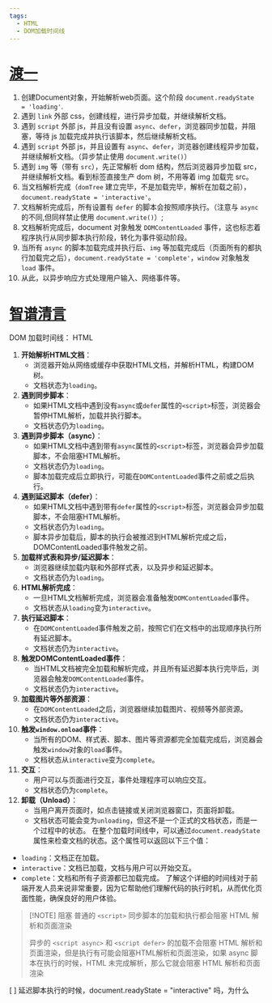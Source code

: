 ```yaml
---
tags:
  - HTML
  - DOM加载时间线
---
```

# [渡一](https://ke.qq.com/course/231577/1731614849861785#term_id=100273169)
1. 创建Document对象，开始解析web页面。这个阶段 `document.readyState = 'loading'`.
2. 遇到 `link` 外部 css，创建线程，进行异步加载，并继续解析文档。
3. 遇到 `script` 外部 js，并且没有设置 `async`、`defer`，浏览器同步加载，并阻塞，等待 js 加载完成并执行该脚本，然后继续解析文档。
4. 遇到 `script` 外部 js，并且设置有 `async`、`defer`，浏览器创建线程异步加载，并继续解析文档。（异步禁止使用 `document.write()`）
5. 遇到 `img` 等（带有 `src`），先正常解析 dom 结构，然后浏览器异步加载 src，并继续解析文档。看到标签直接生产 dom 树，不用等着 img 加载完 src。
6. 当文档解析完成（`domTree` 建立完毕，不是加载完毕，解析在加载之前），`document.readyState = 'interactive'`。
7. 文档解析完成后，所有设置有 `defer` 的脚本会按照顺序执行。（注意与 `async` 的不同,但同样禁止使用 `document.write()`）;
8. 文档解析完成后，document 对象触发 `DOMContentLoaded` 事件，这也标志着程序执行从同步脚本执行阶段，转化为事件驱动阶段。
9. 当所有 `async` 的脚本加载完成并执行后、`img` 等加载完成后（页面所有的都执行加载完之后），`document.readyState = 'complete'`，`window` 对象触发 `load` 事件。
10. 从此，以异步响应方式处理用户输入、网络事件等。

# [智谱清言](https://chatglm.cn/)
DOM 加载时间线：
HTML
1. **开始解析HTML文档**：
   - 浏览器开始从网络或缓存中获取HTML文档，并解析HTML，构建DOM树。
   - 文档状态为`loading`。
2. **遇到同步脚本**：
   - 如果HTML文档中遇到没有`async`或`defer`属性的`<script>`标签，浏览器会暂停HTML解析，加载并执行脚本。
   - 文档状态仍为`loading`。
3. **遇到异步脚本（async）**：
   - 如果HTML文档中遇到带有`async`属性的`<script>`标签，浏览器会异步加载脚本，不会阻塞HTML解析。
   - 文档状态仍为`loading`。
   - 脚本加载完成后立即执行，可能在`DOMContentLoaded`事件之前或之后执行。
4. **遇到延迟脚本（defer）**：
   - 如果HTML文档中遇到带有`defer`属性的`<script>`标签，浏览器会异步加载脚本，不会阻塞HTML解析。
   - 文档状态仍为`loading`。
   - 脚本异步加载后，脚本的执行会被推迟到HTML解析完成之后，DOMContentLoaded事件触发之前。
1. **加载样式表和异步/延迟脚本**：
   - 浏览器继续加载内联和外部样式表，以及异步和延迟脚本。
   - 文档状态仍为`loading`。
2. **HTML解析完成**：
   - 一旦HTML文档解析完成，浏览器会准备触发`DOMContentLoaded`事件。
   - 文档状态从`loading`变为`interactive`。
3. **执行延迟脚本**：
   - 在`DOMContentLoaded`事件触发之前，按照它们在文档中的出现顺序执行所有延迟脚本。
   - 文档状态仍为`interactive`。
4. **触发DOMContentLoaded事件**：
   - 当HTML文档被完全加载和解析完成，并且所有延迟脚本执行完毕后，浏览器会触发`DOMContentLoaded`事件。
   - 文档状态仍为`interactive`。
5. **加载图片等外部资源**：
   - 在`DOMContentLoaded`之后，浏览器继续加载图片、视频等外部资源。
   - 文档状态仍为`interactive`。
6. **触发`window.onload`事件**：
    - 当所有的DOM、样式表、脚本、图片等资源都完全加载完成后，浏览器会触发`window`对象的`load`事件。
    - 文档状态从`interactive`变为`complete`。
7. **交互**：
    - 用户可以与页面进行交互，事件处理程序可以响应交互。
    - 文档状态仍为`complete`。
8. **卸载（Unload）**：
    - 当用户离开页面时，如点击链接或关闭浏览器窗口，页面将卸载。
    - 文档状态可能会变为`unloading`，但这不是一个正式的文档状态，而是一个过程中的状态。
在整个加载时间线中，可以通过`document.readyState`属性来检查文档的状态。这个属性可以返回以下三个值：
- `loading`：文档正在加载。
- `interactive`：文档已加载，文档与用户可以开始交互。
- `complete`：文档和所有子资源都已加载完成。
了解这个详细的时间线对于前端开发人员来说非常重要，因为它帮助他们理解代码的执行时机，从而优化页面性能，确保良好的用户体验。


> [!NOTE] 阻塞
> 普通的 `<script>` 同步脚本的加载和执行都会阻塞 HTML 解析和页面渲染
> 
> 异步的 `<script async>` 和 `<script defer>` 的加载不会阻塞 HTML 解析和页面渲染，但是执行有可能会阻塞HTML解析和页面渲染，如果 async 脚本在执行的时候，HTML 未完成解析，那么它就会阻塞 HTML 解析和页面渲染

[ ] 延迟脚本执行的时候，document.readyState = "interactive" 吗，为什么
